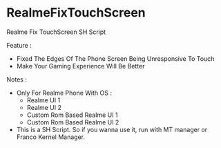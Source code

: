 # RealmeFixTouchScreen
Realme Fix TouchScreen SH Script

Feature :
- Fixed The Edges Of The Phone Screen Being Unresponsive To Touch
- Make Your Gaming Experience Will Be Better

Notes :
- Only For Realme Phone With OS :
  - Realme UI 1
  - Realme UI 2
  - Custom Rom Based Realme UI 1
  - Custom Rom Based Realme UI 2
- This is a SH Script. So if you wanna use it, run with MT manager or Franco Kernel Manager.
